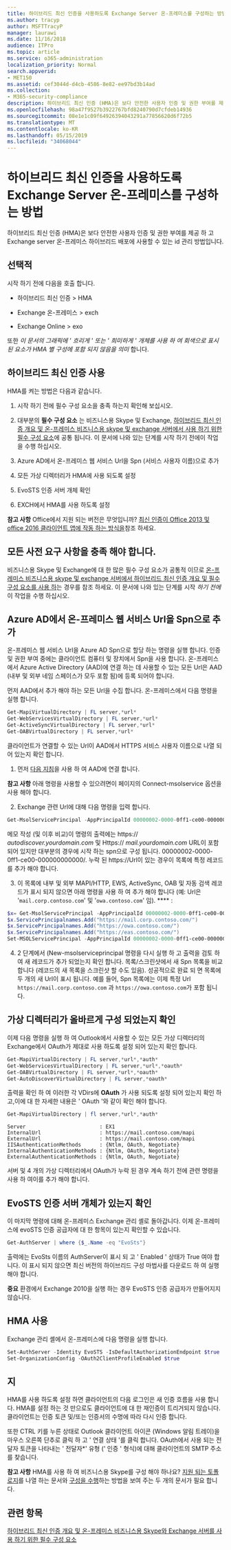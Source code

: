 ```yaml
---
title: 하이브리드 최신 인증을 사용하도록 Exchange Server 온-프레미스를 구성하는 방법
ms.author: tracyp
author: MSFTTracyP
manager: laurawi
ms.date: 11/16/2018
audience: ITPro
ms.topic: article
ms.service: o365-administration
localization_priority: Normal
search.appverid:
- MET150
ms.assetid: cef3044d-d4cb-4586-8e82-ee97bd3b14ad
ms.collection:
- M365-security-compliance
description: 하이브리드 최신 인증 (HMA)은 보다 안전한 사용자 인증 및 권한 부여를 제공 하 고 Exchange server 온-프레미스 하이브리드 배포에 사용할 수 있는 id 관리 방법입니다.
ms.openlocfilehash: 98a47f9527b3922767bfd8240790d7cfdeb14936
ms.sourcegitcommit: 08e1e1c09f64926394043291a77856620d6f72b5
ms.translationtype: MT
ms.contentlocale: ko-KR
ms.lasthandoff: 05/15/2019
ms.locfileid: "34068044"
---
```

# <a name="how-to-configure-exchange-server-on-premises-to-use-hybrid-modern-authentication"></a>하이브리드 최신 인증을 사용하도록 Exchange Server 온-프레미스를 구성하는 방법

하이브리드 최신 인증 (HMA)은 보다 안전한 사용자 인증 및 권한 부여를 제공 하 고 Exchange server 온-프레미스 하이브리드 배포에 사용할 수 있는 id 관리 방법입니다.
  
## <a name="fyi"></a>선택적

시작 하기 전에 다음을 호출 합니다.
  
- 하이브리드 최신 인증 \> HMA
    
- Exchange 온-프레미스 \> exch
    
- Exchange Online \> exo
    
또한 *이 문서의 그래픽에 ' 흐리게 ' 또는 ' 희미하게 ' 개체를 사용 하 여 회색으로 표시 된 요소가 HMA 별 구성에 포함 되지 않음을 의미* 합니다. 
  
## <a name="enabling-hybrid-modern-authentication"></a>하이브리드 최신 인증 사용

HMA를 켜는 방법은 다음과 같습니다.
  
1. 시작 하기 전에 필수 구성 요소을 충족 하는지 확인해 보십시오.
    
1. 대부분의 **필수 구성 요소** 는 비즈니스용 Skype 및 Exchange, [하이브리드 최신 인증 개요 및 온-프레미스 비즈니스용 skype 및 exchange 서버에서 사용 하기 위한 필수 구성 요소](hybrid-modern-auth-overview.md)에 공통 됩니다. 이 문서에 나와 있는 단계를 시작 하기 전에이 작업을 수행 하십시오.
    
2. Azure AD에서 온-프레미스 웹 서비스 Url을 Spn (서비스 사용자 이름)으로 추가
    
3. 모든 가상 디렉터리가 HMA에 사용 되도록 설정
    
4. EvoSTS 인증 서버 개체 확인
    
5. EXCH에서 HMA를 사용 하도록 설정
    
 **참고 사항** Office에서 지원 되는 버전은 무엇입니까? [최신 인증이 Office 2013 및 office 2016 클라이언트 앱에 작동 하는 방식을](modern-auth-for-office-2013-and-2016.md)참조 하세요.
  
## <a name="make-sure-you-meet-all-the-pre-reqs"></a>모든 사전 요구 사항을 충족 해야 합니다.

비즈니스용 Skype 및 Exchange에 대 한 많은 필수 구성 요소가 공통적 이므로 [온-프레미스 비즈니스용 skype 및 exchange 서버에서 하이브리드 최신 인증 개요 및 필수 구성 요소를 사용 하](hybrid-modern-auth-overview.md)는 경우를 참조 하세요. 이 문서에 나와 있는 단계를 시작 *하기 전에* 이 작업을 수행 하십시오. 
  
## <a name="add-on-premises-web-service-urls-as-spns-in-azure-ad"></a>Azure AD에서 온-프레미스 웹 서비스 Url을 Spn으로 추가

온-프레미스 웹 서비스 Url을 Azure AD Spn으로 할당 하는 명령을 실행 합니다. 인증 및 권한 부여 중에는 클라이언트 컴퓨터 및 장치에서 Spn을 사용 합니다. 온-프레미스에서 Azure Active Directory (AAD)에 연결 하는 데 사용할 수 있는 모든 Url은 AAD (내부 및 외부 네임 스페이스가 모두 포함 됨)에 등록 되어야 합니다.
  
먼저 AAD에서 추가 해야 하는 모든 Url을 수집 합니다. 온-프레미스에서 다음 명령을 실행 합니다.
  
```powershell
Get-MapiVirtualDirectory | FL server,*url*
Get-WebServicesVirtualDirectory | FL server,*url*
Get-ActiveSyncVirtualDirectory | FL server,*url*
Get-OABVirtualDirectory | FL server,*url*
```
    
클라이언트가 연결할 수 있는 Url이 AAD에서 HTTPS 서비스 사용자 이름으로 나열 되어 있는지 확인 합니다.
  
1. 먼저 [다음 지침](https://docs.microsoft.com/office365/enterprise/powershell/connect-to-office-365-powershell)을 사용 하 여 AAD에 연결 합니다. 

 **참고 사항** 아래 명령을 사용할 수 있으려면이 페이지의 Connect-msolservice 옵션을 사용 해야 합니다. 
    
2. Exchange 관련 Url에 대해 다음 명령을 입력 합니다.
    
```powershell
Get-MsolServicePrincipal -AppPrincipalId 00000002-0000-0ff1-ce00-000000000000 | select -ExpandProperty ServicePrincipalNames
```

메모 작성 (및 이후 비교)이 명령의 출력에는 https:// *autodiscover.yourdomain.com* 및 Https:// *mail.yourdomain.com* URL이 포함 되어 있지만 대부분의 경우에 시작 하는 spn으로 구성 됩니다. 00000002-0000-0ff1-ce00-000000000000/. 누락 된 https://Url이 있는 경우이 목록에 특정 레코드를 추가 해야 합니다. 
  
3. 이 목록에 내부 및 외부 MAPI/HTTP, EWS, ActiveSync, OAB 및 자동 검색 레코드가 표시 되지 않으면 아래 명령을 사용 하 여 추가 해야 합니다 (예: Url은 '`mail.corp.contoso.com`' 및 '`owa.contoso.com`' 임). **** : <br/>
```powershell
$x= Get-MsolServicePrincipal -AppPrincipalId 00000002-0000-0ff1-ce00-000000000000   
$x.ServicePrincipalnames.Add("https://mail.corp.contoso.com/")
$x.ServicePrincipalnames.Add("https://owa.contoso.com/")
$x.ServicePrincipalnames.Add("https://eas.contoso.com/")
Set-MSOLServicePrincipal -AppPrincipalId 00000002-0000-0ff1-ce00-000000000000 -ServicePrincipalNames $x.ServicePrincipalNames
```
 
4. 2 단계에서 (New-msolserviceprincipal 명령을 다시 실행 하 고 출력을 검토 하 여 새 레코드가 추가 되었는지 확인 합니다. 목록/스크린샷에서 새 Spn 목록을 비교 합니다 (레코드의 새 목록을 스크린샷 할 수도 있음). 성공적으로 완료 되 면 목록에 두 개의 새 Url이 표시 됩니다. 예를 들어, Spn 목록에는 이제 특정 Url `https://mail.corp.contoso.com` 과 `https://owa.contoso.com`가 포함 됩니다. 
  
## <a name="verify-virtual-directories-are-properly-configured"></a>가상 디렉터리가 올바르게 구성 되었는지 확인

이제 다음 명령을 실행 하 여 Outlook에서 사용할 수 있는 모든 가상 디렉터리의 Exchange에서 OAuth가 제대로 사용 하도록 설정 되어 있는지 확인 합니다.

```powershell
Get-MapiVirtualDirectory | FL server,*url*,*auth* 
Get-WebServicesVirtualDirectory | FL server,*url*,*oauth*
Get-OABVirtualDirectory | FL server,*url*,*oauth*
Get-AutoDiscoverVirtualDirectory | FL server,*oauth*
```

출력을 확인 하 여 이러한 각 VDirs에 **OAuth** 가 사용 되도록 설정 되어 있는지 확인 하 고,이에 대 한 자세한 내용은 ' OAuth '와 같이 확인 해야 합니다. 

```powershell
Get-MapiVirtualDirectory | fl server,*url*,*auth*
```

```
Server                        : EX1
InternalUrl                   : https://mail.contoso.com/mapi
ExternalUrl                   : https://mail.contoso.com/mapi
IISAuthenticationMethods      : {Ntlm, OAuth, Negotiate}
InternalAuthenticationMethods : {Ntlm, OAuth, Negotiate}
ExternalAuthenticationMethods : {Ntlm, OAuth, Negotiate}
```
  
서버 및 4 개의 가상 디렉터리에서 OAuth가 누락 된 경우 계속 하기 전에 관련 명령을 사용 하 여이를 추가 해야 합니다.
  
## <a name="confirm-the-evosts-auth-server-object-is-present"></a>EvoSTS 인증 서버 개체가 있는지 확인

이 마지막 명령에 대해 온-프레미스 Exchange 관리 셸로 돌아갑니다. 이제 온-프레미스에 evoSTS 인증 공급자에 대 한 항목이 있는지 확인할 수 있습니다.
  
```powershell
Get-AuthServer | where {$_.Name -eq "EvoSts"}
```

출력에는 EvoSts 이름의 AuthServer이 표시 되 고 ' Enabled ' 상태가 True 여야 합니다. 이 표시 되지 않으면 최신 버전의 하이브리드 구성 마법사를 다운로드 하 여 실행 해야 합니다.
  
 **중요** 환경에서 Exchange 2010을 실행 하는 경우 EvoSTS 인증 공급자가 만들어지지 않습니다. 
  
## <a name="enable-hma"></a>HMA 사용

Exchange 관리 셸에서 온-프레미스에 다음 명령을 실행 합니다.

```powershell
Set-AuthServer -Identity EvoSTS -IsDefaultAuthorizationEndpoint $true  
Set-OrganizationConfig -OAuth2ClientProfileEnabled $true
```
    
## <a name="verify"></a>지

HMA를 사용 하도록 설정 하면 클라이언트의 다음 로그인은 새 인증 흐름을 사용 합니다. HMA를 설정 하는 것 만으로도 클라이언트에 대 한 재인증이 트리거되지 않습니다. 클라이언트는 인증 토큰 및/또는 인증서의 수명에 따라 다시 인증 합니다.
  
또한 CTRL 키를 누른 상태로 Outlook 클라이언트 아이콘 (Windows 알림 트레이)을 마우스 오른쪽 단추로 클릭 하 고 ' 연결 상태 '를 클릭 합니다. OAuth에서 사용 되는 전달자 토큰을 나타내는 ' 전달자\*' 유형 (' 인증 ' 형식)에 대해 클라이언트의 SMTP 주소를 찾습니다.
  
 **참고 사항** HMA를 사용 하 여 비즈니스용 Skype를 구성 해야 하나요? [지원 되는 토폴로지](https://docs.microsoft.com/skypeforbusiness/plan-your-deployment/modern-authentication/topologies-supported)를 나열 하는 문서와 [구성을 수행](configure-skype-for-business-for-hybrid-modern-authentication.md)하는 방법을 보여 주는 두 개의 문서가 필요 합니다.
  

## <a name="related-topics"></a>관련 항목

[하이브리드 최신 인증 개요 및 온-프레미스 비즈니스용 Skype와 Exchange 서버를 사용 하기 위한 필수 구성 요소](hybrid-modern-auth-overview.md) 
  

